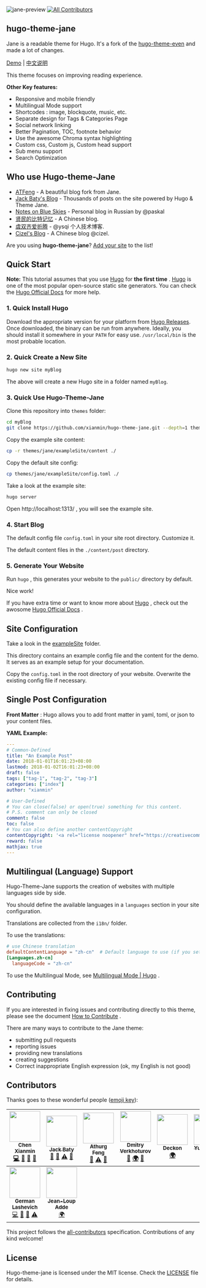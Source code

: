 ![jane-preview](https://raw.githubusercontent.com/xianmin/hugo-theme-jane/master/images/preview.png)
[![All Contributors](https://img.shields.io/badge/all_contributors-9-orange.svg?style=flat-square)](#contributors)

## hugo-theme-jane

Jane is a readable theme for Hugo. It's a fork of the [hugo-theme-even](https://github.com/olOwOlo/hugo-theme-even) and made a lot of changes.

[Demo](http://en.xianmin.org/hugo-theme-jane/) | [中文说明](https://github.com/xianmin/hugo-theme-jane/blob/master/README-zh.md)

This theme focuses on improving reading experience.

**Other Key features:**

- Responsive and mobile friendly
- Multilingual Mode support
- Shortcodes : image, blockquote, music, etc.
- Separate design for Tags & Categories Page
- Social network linking
- Better Pagination, TOC, footnote behavior
- Use the awesome Chroma syntax highlighting
- Custom css, Custom js, Custom head support
- Sub menu support
- Search Optimization


## Who use Hugo-theme-Jane

- [ATFeng](https://www.gooth.org/) - A beautiful blog fork from Jane.
- [Jack Baty's Blog](https://www.baty.net/) - Thousands of posts on the site powered by Hugo & Theme Jane.
- [Notes on Blue Skies](https://terrty.net) - Personal blog in Russian by @paskal
- [贤民的比特记忆](http://www.xianmin.org/) - A Chinese blog.
- [虞双齐爱折腾](https://yushuangqi.com/) - @ysqi 个人技术博客.
- [Cizel's Blog](https://www.cizel.cn/) - A Chinese blog @cizel.

Are you using **hugo-theme-jane**? [Add your site](https://github.com/xianmin/hugo-theme-jane/edit/master/README.md) to the list!


## Quick Start

**Note:**  This tutorial assumes that you use [Hugo][] for **the first time** . [Hugo][] is one of the most popular open-source static site generators. You can check the [Hugo Official Docs][] for more help.

[Hugo]: https://gohugo.io/
[Hugo Official Docs]: https://gohugo.io/getting-started/



### 1. Quick Install Hugo

Download the appropriate version for your platform from [Hugo Releases](https://github.com/gohugoio/hugo/releases). Once downloaded, the binary can be run from anywhere. Ideally, you should install it somewhere in your `PATH` for easy use. `/usr/local/bin` is the most probable location.



### 2. Quick Create a New Site

```bash
hugo new site myBlog
```

The above will create a new Hugo site in a folder named `myBlog`.



### 3. Quick Use Hugo-Theme-Jane

Clone this repository into `themes` folder:

```bash
cd myBlog
git clone https://github.com/xianmin/hugo-theme-jane.git --depth=1 themes/jane
```

Copy the example site content:

```bash
cp -r themes/jane/exampleSite/content ./
```

Copy the default site config:

```bash
cp themes/jane/exampleSite/config.toml ./
```

Take a look at the example site:

```bash
hugo server
```

Open http://localhost:1313/ , you will see the example site.



### 4. Start Blog

The default config file `config.toml` in your site root directory. Customize it.

The default content files in the `./content/post` directory.



### 5. Generate Your Website

Run `hugo` , this generates your website to the `public/` directory by default.

Nice work!

If you have extra time or want to know more about [Hugo][] , check out the awosome  [Hugo Official Docs][] .



## Site Configuration

Take a look in the [exampleSite](https://github.com/xianmin/hugo-theme-jane/tree/master/exampleSite) folder.

This directory contains an example config file and the content for the demo.
It serves as an example setup for your documentation.

Copy the `config.toml` in the root directory of your website. Overwrite the existing config file if necessary.



## Single Post Configuration

**Front Matter** : Hugo allows you to add front matter in yaml, toml, or json to your content files.

**YAML Example:**

```yaml
---
# Common-Defined
title: "An Example Post"
date: 2018-01-01T16:01:23+08:00
lastmod: 2018-01-02T16:01:23+08:00
draft: false
tags: ["tag-1", "tag-2", "tag-3"]
categories: ["index"]
author: "xianmin"

# User-Defined
# You can close(false) or open(true) something for this content.
# P.S. comment can only be closed
comment: false
toc: false
# You can also define another contentCopyright
contentCopyright: '<a rel="license noopener" href="https://creativecommons.org/licenses/by-nc-nd/4.0/" target="_blank">CC BY-NC-ND 4.0</a>'
reward: false
mathjax: true
---
```



## Multilingual (Language) Support

Hugo-Theme-Jane supports the creation of websites with multiple languages side by side.

You should define the available languages in a `languages` section in your site configuration.

Translations are collected from the `i18n/` folder.

To use the translations:

```toml
# use Chinese translation
defaultContentLanguage = "zh-cn"  # Default language to use (if you setup multilingual support)
[Languages.zh-cn]
  languageCode = "zh-cn"
```

To use the Multilingual Mode, see [Multilingual Mode | Hugo](https://gohugo.io/content-management/multilingual/) .


## Contributing

If you are interested in fixing issues and contributing directly to this theme, please see the document [How to Contribute](https://github.com/xianmin/hugo-theme-jane/wiki/How-to-Contribute) .

There are many ways to contribute to the Jane theme:

- submitting pull requests
- reporting issues
- providing new translations
- creating suggestions
- Correct inappropriate English expression (ok, my English is not good)


## Contributors

Thanks goes to these wonderful people ([emoji key](https://github.com/kentcdodds/all-contributors#emoji-key)):

<!-- ALL-CONTRIBUTORS-LIST:START - Do not remove or modify this section -->
<!-- prettier-ignore -->
| [<img src="https://avatars3.githubusercontent.com/u/2177570?v=4" width="80px;"/><br /><sub><b>Chen Xianmin</b></sub>](http://www.xianmin.org)<br />[💻](https://github.com/xianmin/hugo-theme-jane/commits?author=xianmin "Code") [🎨](#design-xianmin "Design") [📖](https://github.com/xianmin/hugo-theme-jane/commits?author=xianmin "Documentation") [💬](#question-xianmin "Answering Questions") | [<img src="https://avatars3.githubusercontent.com/u/970?v=4" width="80px;"/><br /><sub><b>Jack Baty</b></sub>](https://www.baty.net)<br />[🐛](https://github.com/xianmin/hugo-theme-jane/issues?q=author%3Ajackbaty "Bug reports") [🤔](#ideas-jackbaty "Ideas, Planning, & Feedback") [⚠️](https://github.com/xianmin/hugo-theme-jane/commits?author=jackbaty "Tests") [👀](#review-jackbaty "Reviewed Pull Requests") | [<img src="https://avatars0.githubusercontent.com/u/126313?v=4" width="80px;"/><br /><sub><b>Athurg Feng</b></sub>](https://www.gooth.org)<br />[👀](#review-athurg "Reviewed Pull Requests") [⚠️](https://github.com/xianmin/hugo-theme-jane/commits?author=athurg "Tests") [🐛](https://github.com/xianmin/hugo-theme-jane/issues?q=author%3Aathurg "Bug reports") | [<img src="https://avatars1.githubusercontent.com/u/712534?v=4" width="80px;"/><br /><sub><b>Dmitry Verkhoturov</b></sub>](https://terrty.net/cv/verhoturov.pdf)<br />[👀](#review-paskal "Reviewed Pull Requests") [🌍](#translation-paskal "Translation") [🤔](#ideas-paskal "Ideas, Planning, & Feedback") | [<img src="https://avatars0.githubusercontent.com/u/1678456?v=4" width="80px;"/><br /><sub><b>Deckon</b></sub>](https://deckon-blog.netlify.com/)<br />[🌍](#translation-Deckon "Translation") | [<img src="https://avatars3.githubusercontent.com/u/2821085?v=4" width="80px;"/><br /><sub><b>YuShuangqi</b></sub>](https://yushuangqi.com)<br />[👀](#review-ysqi "Reviewed Pull Requests") [🤔](#ideas-ysqi "Ideas, Planning, & Feedback") [💻](https://github.com/xianmin/hugo-theme-jane/commits?author=ysqi "Code") | [<img src="https://avatars1.githubusercontent.com/u/88564?v=4" width="80px;"/><br /><sub><b>Josta Yee</b></sub>](https://josta.me)<br />[🤔](#ideas-jostyee "Ideas, Planning, & Feedback") [💻](https://github.com/xianmin/hugo-theme-jane/commits?author=jostyee "Code") |
| :---: | :---: | :---: | :---: | :---: | :---: | :---: |
| [<img src="https://avatars2.githubusercontent.com/u/1475583?v=4" width="80px;"/><br /><sub><b>German Lashevich</b></sub>](https://github.com/Zebradil)<br />[💻](https://github.com/xianmin/hugo-theme-jane/commits?author=Zebradil "Code") [🤔](#ideas-Zebradil "Ideas, Planning, & Feedback") [🐛](https://github.com/xianmin/hugo-theme-jane/issues?q=author%3AZebradil "Bug reports") [⚠️](https://github.com/xianmin/hugo-theme-jane/commits?author=Zebradil "Tests") | [<img src="https://avatars0.githubusercontent.com/u/4357360?v=4" width="80px;"/><br /><sub><b>Jean-Loup Adde</b></sub>](https://juanwolf.fr)<br />[🌍](#translation-juanwolf "Translation") |
<!-- ALL-CONTRIBUTORS-LIST:END -->

This project follows the [all-contributors](https://github.com/kentcdodds/all-contributors) specification. Contributions of any kind welcome!


## License

Hugo-theme-jane is licensed under the MIT license. Check the [LICENSE](LICENSE.md) file for details.
